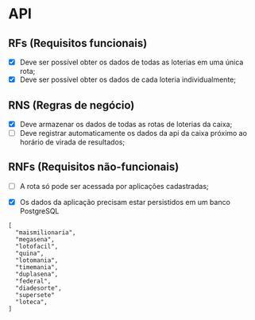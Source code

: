 # API

## RFs (Requisitos funcionais)

- [x] Deve ser possível obter os dados de todas as loterias em uma única rota;
- [x] Deve ser possível obter os dados de cada loteria individualmente;

## RNS (Regras de negócio)

- [x] Deve armazenar os dados de todas as rotas de loterias da caixa;
- [ ] Deve registrar automaticamente os dados da api da caixa próximo ao horário de virada de resultados;

## RNFs (Requisitos não-funcionais)

- [ ] A rota só pode ser acessada por aplicações cadastradas;
- [x] Os dados da aplicação precisam estar persistidos em um banco PostgreSQL


```
[
  "maismilionaria",
  "megasena",
  "lotofacil",
  "quina",
  "lotomania",
  "timemania",
  "duplasena",
  "federal",
  "diadesorte",
  "supersete"
  "loteca",
]
```